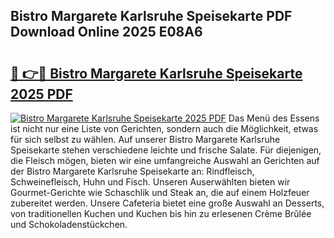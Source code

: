 ## Bistro Margarete Karlsruhe Speisekarte PDF Download Online 2025 E08A6

# <h2><a href="http://gcaee2o.nevu.top/?p=Bistro+Margarete+Karlsruhe+Speisekarte">🔗 👉🔴 Bistro Margarete Karlsruhe Speisekarte 2025 PDF</a></h2>

[![Bistro Margarete Karlsruhe Speisekarte 2025 PDF](https://i.imgur.com/dBaPXMq.png)](http://gcaee2o.nevu.top/?p=Bistro+Margarete+Karlsruhe+Speisekarte)
Das Menü des Essens ist nicht nur eine Liste von Gerichten, sondern auch die Möglichkeit, etwas für sich selbst zu wählen. Auf unserer Bistro Margarete Karlsruhe Speisekarte stehen verschiedene leichte und frische Salate. Für diejenigen, die Fleisch mögen, bieten wir eine umfangreiche Auswahl an Gerichten auf der Bistro Margarete Karlsruhe Speisekarte an: Rindfleisch, Schweinefleisch, Huhn und Fisch. Unseren Auserwählten bieten wir Gourmet-Gerichte wie Schaschlik und Steak an, die auf einem Holzfeuer zubereitet werden. Unsere Cafeteria bietet eine große Auswahl an Desserts, von traditionellen Kuchen und Kuchen bis hin zu erlesenen Crème Brûlée und Schokoladenstückchen.
